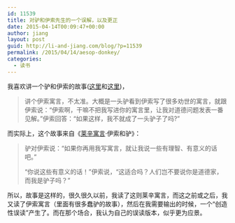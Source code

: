 ```yaml
---
id: 11539
title: 对驴和伊索先生的一个误解，以及更正
date: 2015-04-14T00:09:47+00:00
author: jiang
layout: post
guid: http://li-and-jiang.com/blog/?p=11539
permalink: /2015/04/14/aesop-donkey/
categories:
  - 读书
---
```

我喜欢讲一个驴和伊索的故事([这里](http://li-and-jiang.com/blog/2010/11/27/weekend-essay/)和[这里](http://li-and-jiang.com/blog/2015/01/23/%E6%9D%82%E8%AF%B4/))，

> 讲个伊索寓言，不太准。大概是一头驴看到伊索写了很多劝世的寓言，就跟伊索说：“伊索啊，干嘛不把我写进你的寓言里，让我对道德问题发表一番见解。”伊索回答：“如果这样，我不就成了一头驴子了吗?”

而实际上，这个故事来自《[莱辛寓言](http://book.douban.com/subject/1799392/)·伊索和驴》：

> 驴对伊索说：“如果你再用我写寓言，就让我说一些有理智、有意义的话吧。”
> 
> “你说这些有意义的话！”伊索说，“这适合吗？人们岂不要说你是道德家，而我是驴子吗？”

所以，故事是这样的，很久很久以前，我读了这则莱辛寓言，而这之前或之后，我又读了伊索寓言（里面有很多蠢驴的故事），然后在我需要输出的时候，一个“创造性误读”产生了。而在那个场合，我认为自己的误读版本，似乎更为应景。